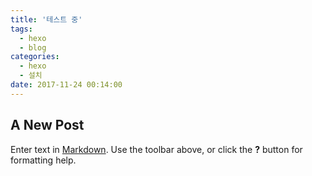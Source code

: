```yaml
---
title: '테스트 중'
tags:
  - hexo
  - blog
categories:
  - hexo
  - 설치
date: 2017-11-24 00:14:00
---
```


## A New Post

Enter text in [Markdown](http://daringfireball.net/projects/markdown/). Use the toolbar above, or click the **?** button for formatting help.
